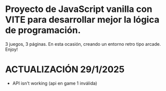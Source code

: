 # Proyecto de JavaScript vanilla con VITE para desarrollar mejor la lógica de programación.
3 juegos, 3 páginas.
En esta ocasión, creando un entorno retro tipo arcade. Enjoy!


# ACTUALIZACIÓN 29/1/2025 
- API isn't working (api en game 1 inválida)